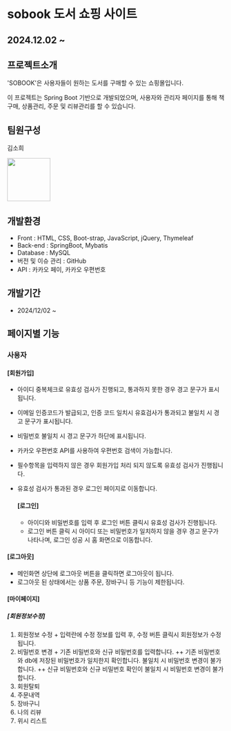 # sobook 도서 쇼핑 사이트
2024.12.02 ~
---

## 프로젝트소개 
'SOBOOK'은 사용자들이 원하는 도서를 구매할 수 있는 쇼핑몰입니다.

이 프로젝트는 Spring Boot 기반으로 개발되었으며, 사용자와 관리자 페이지를 통해 책 구매, 상품관리, 주문 및 리뷰관리를 할 수 있습니다.

## 팀원구성
김소희

<img src="https://github.com/user-attachments/assets/bd77dd23-b88f-49e2-8151-0d8dc1153bf1"  width="100" height="100"/>

## 개발환경
+ Front :  HTML, CSS, Boot-strap, JavaScript, jQuery, Thymeleaf
+ Back-end : SpringBoot, Mybatis
+ Database : MySQL
+ 버전 및 이슈 관리 : GitHub
+ API : 카카오 페이, 카카오 우편번호

## 개발기간
+ 2024/12/02 ~

## 페이지별 기능
### 사용자

#### [회원가입]
+ 아이디 중복체크로 유효성 검사가 진행되고, 통과하지 못한 경우 경고 문구가 표시됩니다.
+ 이메일 인증코드가 발급되고, 인증 코드 일치시 유효검사가 통과되고 불일치 시 경고 문구가 표시됩니다.
+ 비밀번호 불일치 시 경고 문구가 하단에 표시됩니다.
+ 카카오 우편번호 API를 사용하여 우편번호 검색이 가능합니다.
+ 필수항목을 입력하지 않은 경우 회원가입 처리 되지 않도록 유효성 검사가 진행됩니다.
+ 유효성 검사가 통과된 경우 로그인 페이지로 이동합니다.

  #### [로그인]
  + 아이디와 비밀번호를 입력 후 로그인 버튼 클릭시 유효성 검사가 진행됩니다.
  + 로그인 버튼 클릭 시 아이디 또는 비밀번호가 일치하지 않을 경우 경고 문구가 나타나며, 로그인 성공 시 홈 화면으로 이동합니다.
 
#### [로그아웃]
+ 메인화면 상단에 로그아웃 버튼을 클릭하면 로그아웃이 됩니다.
+ 로그아웃 된 상태에서는 상품 주문, 장바구니 등 기능이 제한됩니다.

#### [마이페이지]
##### [회원정보수정]
1. 회원정보 수정 + 입력란에 수정 정보를 입력 후, 수정 버튼 클릭시 회원정보가 수정됩니다.
2. 비밀번호 변경 + 기존 비밀번호와 신규 비밀번호를 입력합니다. ++ 기존 비밀번호와 db에 저장된 비밀번호가 일치한지 확인합니다. 불일치 시 비밀번호 변경이 불가합니다. ++ 신규 비밀번호와 신규 비밀번호 확인이 불일치 시 비밀번호 변경이 불가합니다.
3. 회원탈퇴
4. 주문내역
5. 장바구니
6. 나의 리뷰
7. 위시 리스트

